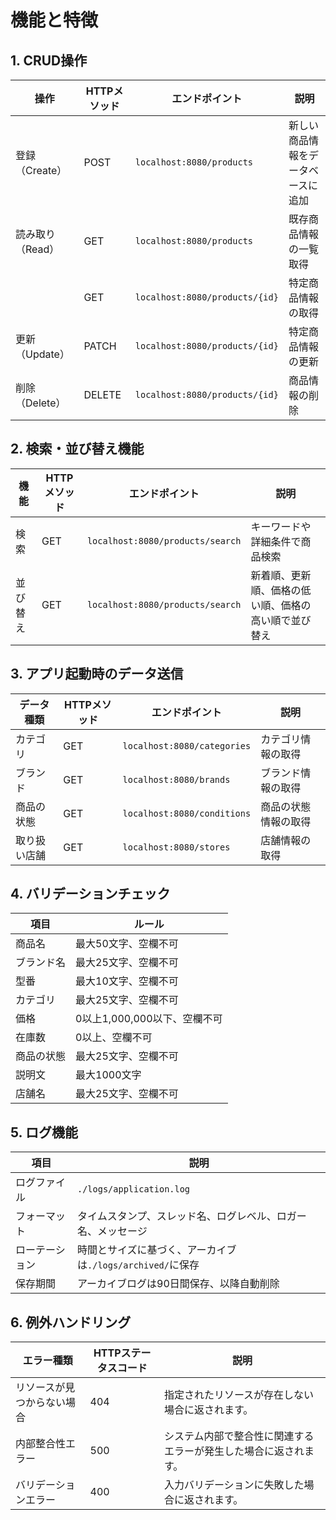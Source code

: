 # 機能と特徴

## 1. CRUD操作
| 操作       | HTTPメソッド | エンドポイント              | 説明                             |
|----------|-------------|--------------------------|---------------------------------|
| 登録（Create） | POST        | `localhost:8080/products` | 新しい商品情報をデータベースに追加 |
| 読み取り（Read） | GET         | `localhost:8080/products` | 既存商品情報の一覧取得           |
|            | GET         | `localhost:8080/products/{id}` | 特定商品情報の取得             |
| 更新（Update） | PATCH       | `localhost:8080/products/{id}` | 特定商品情報の更新             |
| 削除（Delete） | DELETE      | `localhost:8080/products/{id}` | 商品情報の削除                 |

## 2. 検索・並び替え機能
| 機能         | HTTPメソッド | エンドポイント                     | 説明                                 |
|------------|-------------|---------------------------------|------------------------------------|
| 検索         | GET         | `localhost:8080/products/search` | キーワードや詳細条件で商品検索           |
| 並び替え       | GET         | `localhost:8080/products/search` | 新着順、更新順、価格の低い順、価格の高い順で並び替え |

## 3. アプリ起動時のデータ送信
| データ種類     | HTTPメソッド | エンドポイント               | 説明                             |
|------------|-------------|---------------------------|---------------------------------|
| カテゴリ       | GET         | `localhost:8080/categories` | カテゴリ情報の取得                   |
| ブランド       | GET         | `localhost:8080/brands`     | ブランド情報の取得                   |
| 商品の状態      | GET         | `localhost:8080/conditions` | 商品の状態情報の取得                 |
| 取り扱い店舗     | GET         | `localhost:8080/stores`     | 店舗情報の取得                       |

## 4. バリデーションチェック
| 項目         | ルール                                                 |
|------------|------------------------------------------------------|
| 商品名       | 最大50文字、空欄不可                                      |
| ブランド名     | 最大25文字、空欄不可                                      |
| 型番         | 最大10文字、空欄不可                                      |
| カテゴリ       | 最大25文字、空欄不可                                      |
| 価格         | 0以上1,000,000以下、空欄不可                               |
| 在庫数        | 0以上、空欄不可                                           |
| 商品の状態      | 最大25文字、空欄不可                                      |
| 説明文       | 最大1000文字                                              |
| 店舗名       | 最大25文字、空欄不可                                      |

## 5. ログ機能
| 項目         | 説明                                    |
|------------|---------------------------------------|
| ログファイル    | `./logs/application.log`              |
| フォーマット   | タイムスタンプ、スレッド名、ログレベル、ロガー名、メッセージ |
| ローテーション | 時間とサイズに基づく、アーカイブは`./logs/archived/`に保存 |
| 保存期間      | アーカイブログは90日間保存、以降自動削除         |

## 6. 例外ハンドリング
| エラー種類          | HTTPステータスコード | 説明                                      |
|------------------|---------------------|-----------------------------------------|
| リソースが見つからない場合 | 404                 | 指定されたリソースが存在しない場合に返されます。                |
| 内部整合性エラー      | 500                 | システム内部で整合性に関連するエラーが発生した場合に返されます。 |
| バリデーションエラー    | 400                 | 入力バリデーションに失敗した場合に返されます。                  |
